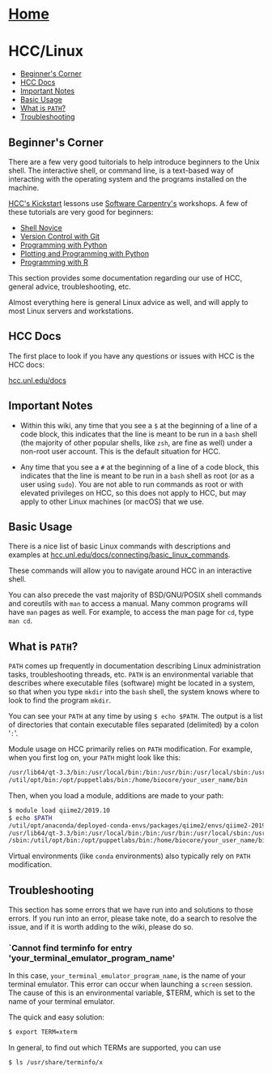 # [Home](../../README.md)
# HCC/Linux

* [Beginner's Corner](#beginners-corner) 
* [HCC Docs](#hcc-docs)
* [Important Notes](#important-notes)
* [Basic Usage](#basic-usage)
* [What is `PATH`?](#what-is-path)
* [Troubleshooting](#troubleshooting)

## Beginner's Corner

There are a few very good tuitorials to help introduce beginners to the Unix shell.
The interactive shell, or command line, is a text-based way of interacting with the 
operating system and the programs installed on the machine.

[HCC's Kickstart](https://hcc.unl.edu/hcc-kickstart-2020) lessons use 
[Software Carpentry's](http://software-carpentry.org) workshops. A few of these tutorials 
are very good for beginners:

* [Shell Novice](http://swcarpentry.github.io/shell-novice/)
* [Version Control with Git](swcarpentry.github.io/git-novice/)
* [Programming with Python](https://swcarpentry.github.io/python-novice-inflammation/)
* [Plotting and Programming with Python](http://swcarpentry.github.io/python-novice-gapminder/)
* [Programming with R](http://swcarpentry.github.io/r-novice-inflammation/)

This section provides some documentation regarding our use of HCC, general advice,
troubleshooting, etc.

Almost everything here is general Linux advice as well, and will apply to 
most Linux servers and workstations. 

## HCC Docs

The first place to look if you have any questions or issues with HCC is the
HCC docs:

[hcc.unl.edu/docs](https://hcc.unl.edu/docs)

## Important Notes

* Within this wiki, any time that you see a `$` at the beginning of a line of a code block, 
this indicates that the line is meant to be run in a `bash` shell (the majority of other 
popular shells, like `zsh`, are fine as well) under a non-root user
account. This is the default situation for HCC.

* Any time that you see a `#` at the beginning of a line of a code block, this 
indicates that the line is meant to be run in a `bash` shell as root (or as a user
using `sudo`). You are not able to run commands as root or with elevated privileges on HCC, 
so this does not apply to HCC, but may apply to other Linux machines (or macOS) that
we use.

## Basic Usage

There is a nice list of basic Linux commands with descriptions and examples
at [hcc.unl.edu/docs/connecting/basic_linux_commands](https://hcc.unl.edu/docs/connecting/basic_linux_commands).

These commands will allow you to navigate around HCC in an interactive shell.

You can also precede the vast majority of BSD/GNU/POSIX shell commands and coreutils with 
`man` to access a manual. Many common programs will have `man` pages as well. For example,
to access the man page for `cd`, type `man cd`.

## What is `PATH`?

`PATH` comes up frequently in documentation describing Linux administration tasks, 
troubleshooting threads, etc. `PATH` is an environmental variable that describes where 
executable files (software) might be located in a system, so that when you type `mkdir` 
into the `bash` shell, the system knows where to look to find the program `mkdir`.

You can see your `PATH` at any time by using `$ echo $PATH`. The output is a list 
of directories that contain executable files separated (delimited) by a colon '`:`'.

Module usage on HCC primarily relies on `PATH` modification. For example, when you first
log on, your `PATH` might look like this:

```bash
/usr/lib64/qt-3.3/bin:/usr/local/bin:/bin:/usr/bin:/usr/local/sbin:/usr/sbin:/sbin:
/util/opt/bin:/opt/puppetlabs/bin:/home/biocore/your_user_name/bin
```

Then, when you load a module, additions are made to your path:

```bash
$ module load qiime2/2019.10
$ echo $PATH
/util/opt/anaconda/deployed-conda-envs/packages/qiime2/envs/qiime2-2019.10/bin:
/usr/lib64/qt-3.3/bin:/usr/local/bin:/bin:/usr/bin:/usr/local/sbin:/usr/sbin:
/sbin:/util/opt/bin:/opt/puppetlabs/bin:/home/biocore/your_user_name/bin
```

Virtual environments (like `conda` environments) also typically rely on `PATH`
modification.

## Troubleshooting

This section has some errors that we have run into and solutions to those errors.
If you run into an error, please take note, do a search to resolve the issue, and 
if it is worth adding to the wiki, please do so.

### `Cannot find terminfo for entry 'your_terminal_emulator_program_name'

In this case, `your_terminal_emulator_program_name`, is the name of your 
terminal emulator. This error can occur when launching a `screen` session. 
The cause of this is an environmental variable, $TERM, which is set to the
name of your terminal emulator. 

The quick and easy solution:
```bash
$ export TERM=xterm
```

In general, to find out which TERMs are supported, you can use

```bash
$ ls /usr/share/terminfo/x
```
